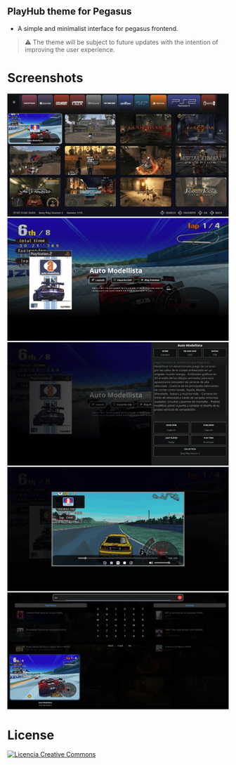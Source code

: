 ## PlayHub theme for Pegasus

- A simple and minimalist interface for pegasus frontend.

> ⚠️ The theme will be subject to future updates with the intention of improving the user experience.

# Screenshots

![screen0](https://github.com/ZagonAb/PlayHub/blob/19c086b709bcfeabe81648969b9752af1b25415a/.meta/screenshots/screen.png)
![screen1](https://github.com/ZagonAb/PlayHub/blob/19c086b709bcfeabe81648969b9752af1b25415a/.meta/screenshots/screen1.png)
![screen2](https://github.com/ZagonAb/PlayHub/blob/19c086b709bcfeabe81648969b9752af1b25415a/.meta/screenshots/screen2.png)
![screen3](https://github.com/ZagonAb/PlayHub/blob/19c086b709bcfeabe81648969b9752af1b25415a/.meta/screenshots/screen3.png)
![screen4](https://github.com/ZagonAb/PlayHub/blob/19c086b709bcfeabe81648969b9752af1b25415a/.meta/screenshots/screen4.png)
 
# License
<a rel="license" href="http://creativecommons.org/licenses/by-nc-sa/4.0/"><img alt="Licencia Creative Commons" style="border-width:0" src="https://i.creativecommons.org/l/by-nc-sa/4.0/88x31.png" /></a><br /><a rel="license" href="http://creativecommons.org/licenses/by-nc-sa/4.0/"></a>
